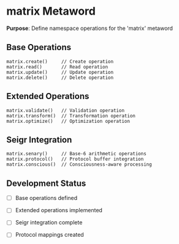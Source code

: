# matrix Metaword

**Purpose**: Define namespace operations for the 'matrix' metaword

## Base Operations

```hyphos
matrix.create()     // Create operation
matrix.read()       // Read operation  
matrix.update()     // Update operation
matrix.delete()     // Delete operation
```

## Extended Operations

```hyphos
matrix.validate()   // Validation operation
matrix.transform()  // Transformation operation
matrix.optimize()   // Optimization operation
```

## Seigr Integration

```hyphos
matrix.senary()     // Base-6 arithmetic operations
matrix.protocol()   // Protocol buffer integration
matrix.conscious()  // Consciousness-aware processing
```

## Development Status

- [ ] Base operations defined
- [ ] Extended operations implemented  
- [ ] Seigr integration complete
- [ ] Protocol mappings created

